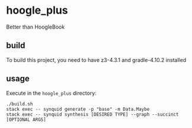 # hoogle_plus
Better than HoogleBook

## build
To build this project, you need to have z3-4.3.1 and gradle-4.10.2 installed

## usage
Execute in the `hoogle_plus` directory:
```
./build.sh
stack exec -- synquid generate -p "base" -m Data.Maybe
stack exec -- synquid synthesis [DESIRED TYPE] --graph --succinct [OPTIONAL ARGS]
```
